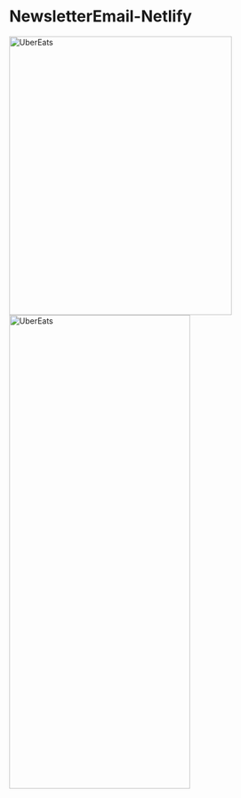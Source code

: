 # NewsletterEmail-Netlify


<img src="https://i.ibb.co/m06vy6r/netlify-desktop.webp" alt="UberEats" title="Desktop" height="500" width="400" >
<img src="https://i.ibb.co/HCK0xgJ/netlify-mobile.png" alt="UberEats" title="Mobile" height="850" width="325" >
